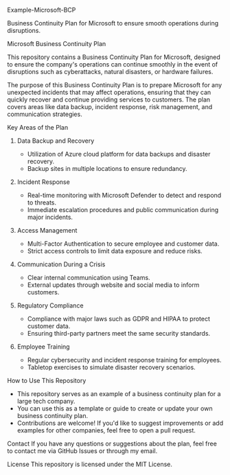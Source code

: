 Example-Microsoft-BCP

Business Continuity Plan for Microsoft to ensure smooth operations during disruptions.

Microsoft Business Continuity Plan

This repository contains a Business Continuity Plan for Microsoft, designed to ensure the company's operations can continue smoothly in the event of disruptions such as cyberattacks, natural disasters, or hardware failures.


The purpose of this Business Continuity Plan is to prepare Microsoft for any unexpected incidents that may affect operations, ensuring that they can quickly recover and continue providing services to customers. The plan covers areas like data backup, incident response, risk management, and communication strategies.

Key Areas of the Plan

1. Data Backup and Recovery
   - Utilization of Azure cloud platform for data backups and disaster recovery.
   - Backup sites in multiple locations to ensure redundancy.

3. Incident Response  
   - Real-time monitoring with Microsoft Defender to detect and respond to threats.
   - Immediate escalation procedures and public communication during major incidents.

4. Access Management  
   - Multi-Factor Authentication to secure employee and customer data.
   - Strict access controls to limit data exposure and reduce risks.

5. Communication During a Crisis 
   - Clear internal communication using Teams.
   - External updates through website and social media to inform customers.

6. Regulatory Compliance 
   - Compliance with major laws such as GDPR and HIPAA to protect customer data.
   - Ensuring third-party partners meet the same security standards.

7. Employee Training
   - Regular cybersecurity and incident response training for employees.
   - Tabletop exercises to simulate disaster recovery scenarios.

How to Use This Repository
- This repository serves as an example of a business continuity plan for a large tech company.
- You can use this as a template or guide to create or update your own business continuity plan.
- Contributions are welcome! If you'd like to suggest improvements or add examples for other companies, feel free to open a pull request.

Contact
If you have any questions or suggestions about the plan, feel free to contact me via GitHub Issues or through my email.

License
This repository is licensed under the MIT License.
